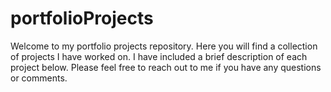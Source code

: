 # portfolioProjects
Welcome to my portfolio projects repository. Here you will find a collection of projects I have worked on. I have included a brief description of each project below. Please feel free to reach out to me if you have any questions or comments.
